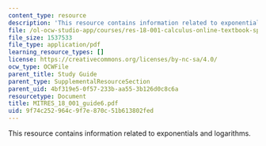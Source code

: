 ```yaml
---
content_type: resource
description: 'This resource contains information related to exponentials and logarithms. '
file: /ol-ocw-studio-app/courses/res-18-001-calculus-online-textbook-spring-2005/9f74c252964c9f7e870c51b613802fed_MITRES_18_001_guide6.pdf
file_size: 1537533
file_type: application/pdf
learning_resource_types: []
license: https://creativecommons.org/licenses/by-nc-sa/4.0/
ocw_type: OCWFile
parent_title: Study Guide
parent_type: SupplementalResourceSection
parent_uid: 4bf319e5-0f57-233b-aa55-3b126d0c8c6a
resourcetype: Document
title: MITRES_18_001_guide6.pdf
uid: 9f74c252-964c-9f7e-870c-51b613802fed
---
```

This resource contains information related to exponentials and logarithms. 